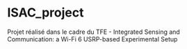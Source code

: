 # ISAC_project
Projet réalisé dans le cadre du TFE - Integrated Sensing and Communication: a Wi-Fi 6 USRP-based Experimental Setup
